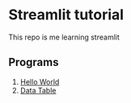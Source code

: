 # Streamlit tutorial

This repo is me learning streamlit 

## Programs 

1. [Hello World](hello_world/app.py)
2. [Data Table](data_table/app.py)
